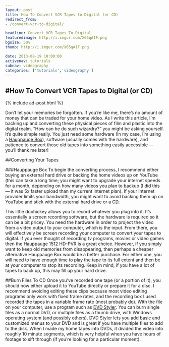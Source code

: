 ```yaml
---
layout: post
title: How To Convert VCR Tapes to Digital (or CD)
redirect_from:
- /convert-vcr-to-digital/

headline: Convert VCR Tapes To Digital
featuredimage: http://i.imgur.com/X65qA1F.png
bgsize: 50%
thumb: http://i.imgur.com/X65qA1F.png

date: 2013-08-19 10:00:00
activenav: tutorials
subnav: videography
categories: ['tutorials','videography']
---
```

#How To Convert VCR Tapes to Digital (or CD)
---

{% include ad-post.html %}

Don’t let your memories be forgotten. If you’re like me, there’s no amount of money that can be traded for your home video. As I write this article, I’m backing up and converting these physical pieces of film and plastic into the digital realm. “How can he do such wizardry?” you might be asking yourself. It’s quite simple really. You just need some hardware (In my case, I’m using a <a href="http://www.amazon.com/gp/product/B00BA4ILX8/tag=mediunma0d-20" class="amazon">Hauppauge Box</a>), software (usually comes with the hardware), and patience to convert those old tapes into something easily accessible — you’ll thank me later!

##Converting Your Tapes

###Hauppauge Box
To begin the converting process, I recommend either buying an external hard drive or backing the home videos up on YouTube (this can take a long time; you might want to upgrade your internet speeds for a month, depending on how many videos you plan to backup (I did this — it was 5x faster upload than my current internet plan). If your internet provider limits your bandwidth, you might want to avoid backing them up on YouTube and stick with the external hard drive or a CD.

This little doohickey allows you to record whatever you plug into it. It’s essentially a screen recording software, but the hardware is required so it can be a bit pricey. You need the hardware in order to project  the video from a video output to your computer, which is the input. From there, you will effectively be screen recording your computer to convert your tapes to digital. If you ever thought of recording tv programs, movies or video games then the Hauppauge 1512 HD-PVR is a great choice. However, if you simply want to keep old memories from disappearing, then perhaps a cheaper alternative Hauppauge Box would be a better purchase. For either one, you will need to have enough time to play the tape to its full extent and then be at your computer to stop its recording. Keep in mind, if you have a lot of tapes to back up, this may fill up your hard drive.

##Burn Files To CD
Once you’ve recorded one tape (or a portion of it), you should now either upload it to YouTube directly or prepare it for a disc. I recommend avoiding editing these clips because most video editing programs only work with fixed frame rates, and the recording box I used recorded the tapes in a variable frame rate (most probably do). With the file on your computer, use a program such as <a href="http://www.dvdstyler.org/en/">DVD Styler</a>. You can burn single files as a normal DVD, or multiple files as a thumb drive, with Windows operating system (and possibly others). DVD Styler lets you add basic and customized menus to your DVD and is great if you have multiple files to add to the disk. When I made my home tapes into DVDs, it divided the video into roughly 10 minute segments, which is very helpful when you have hours of footage to sift through (if you’re looking for a particular moment).

<img src="http://i.imgur.com/HFtgHm3.png" alt="">